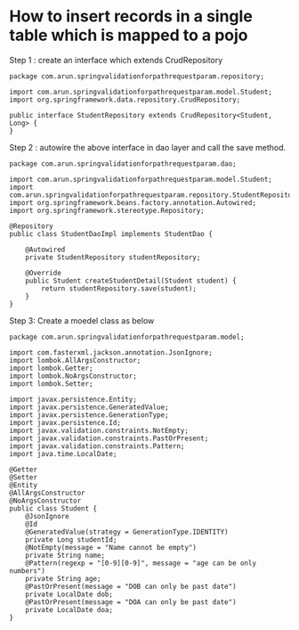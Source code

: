# How to insert records in a single table which is mapped to a pojo

Step 1 : create an interface which extends CrudRepository

    package com.arun.springvalidationforpathrequestparam.repository;
    
    import com.arun.springvalidationforpathrequestparam.model.Student;
    import org.springframework.data.repository.CrudRepository;
    
    public interface StudentRepository extends CrudRepository<Student, Long> {
    }

Step 2 : autowire the above interface in dao layer and call the save method.

    package com.arun.springvalidationforpathrequestparam.dao;
    
    import com.arun.springvalidationforpathrequestparam.model.Student;
    import com.arun.springvalidationforpathrequestparam.repository.StudentRepository;
    import org.springframework.beans.factory.annotation.Autowired;
    import org.springframework.stereotype.Repository;
    
    @Repository
    public class StudentDaoImpl implements StudentDao {
    
        @Autowired
        private StudentRepository studentRepository;
    
        @Override
        public Student createStudentDetail(Student student) {
            return studentRepository.save(student);
        }
    }

Step 3: Create a moedel class as below

    package com.arun.springvalidationforpathrequestparam.model;
    
    import com.fasterxml.jackson.annotation.JsonIgnore;
    import lombok.AllArgsConstructor;
    import lombok.Getter;
    import lombok.NoArgsConstructor;
    import lombok.Setter;
    
    import javax.persistence.Entity;
    import javax.persistence.GeneratedValue;
    import javax.persistence.GenerationType;
    import javax.persistence.Id;
    import javax.validation.constraints.NotEmpty;
    import javax.validation.constraints.PastOrPresent;
    import javax.validation.constraints.Pattern;
    import java.time.LocalDate;
    
    @Getter
    @Setter
    @Entity
    @AllArgsConstructor
    @NoArgsConstructor
    public class Student {
        @JsonIgnore
        @Id
        @GeneratedValue(strategy = GenerationType.IDENTITY)
        private Long studentId;
        @NotEmpty(message = "Name cannot be empty")
        private String name;
        @Pattern(regexp = "[0-9][0-9]", message = "age can be only numbers")
        private String age;
        @PastOrPresent(message = "DOB can only be past date")
        private LocalDate dob;
        @PastOrPresent(message = "DOA can only be past date")
        private LocalDate doa;
    }
